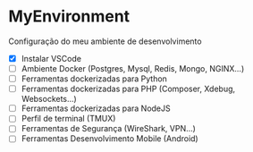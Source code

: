 # MyEnvironment
Configuração do meu ambiente de desenvolvimento

- [x] Instalar VSCode
- [ ] Ambiente Docker (Postgres, Mysql, Redis, Mongo, NGINX...)
- [ ] Ferramentas dockerizadas para Python
- [ ] Ferramentas dockerizadas para PHP (Composer, Xdebug, Websockets...)
- [ ] Ferramentas dockerizadas para NodeJS
- [ ] Perfil de terminal (TMUX)
- [ ] Ferramentas de Segurança (WireShark, VPN...)
- [ ] Ferramentas Desenvolvimento Mobile (Android)